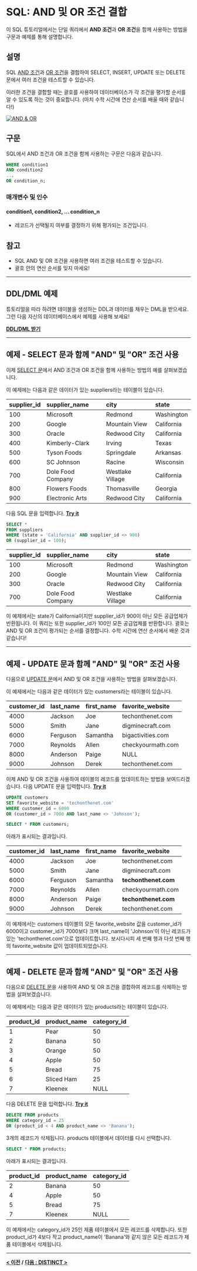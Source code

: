 # SQL: AND 및 OR 조건 결합

이 SQL 튜토리얼에서는 단일 쿼리에서 **AND 조건**과 **OR 조건**을 함께 사용하는 방법을 구문과 예제를 통해 설명합니다.

## 설명
SQL [AND 조건](https://github.com/riz-jeong/TechOnTheNet-Korean-Translation/blob/main/SQL/AND.md)과 [OR 조건](https://github.com/riz-jeong/TechOnTheNet-Korean-Translation/blob/main/SQL/OR.md)을 결합하여 SELECT, INSERT, UPDATE 또는 DELETE 문에서 여러 조건을 테스트할 수 있습니다.

이러한 조건을 결합할 때는 괄호를 사용하여 데이터베이스가 각 조건을 평가할 순서를 알 수 있도록 하는 것이 중요합니다. (마치 수학 시간에 연산 순서를 배울 때와 같습니다!)

[![AND & OR](https://img.youtube.com/vi/l3Ky5btytSY/0.jpg)](https://youtu.be/l3Ky5btytSY)

## 구문
SQL에서 AND 조건과 OR 조건을 함께 사용하는 구문은 다음과 같습니다.
```SQL
WHERE condition1
AND condition2
...
OR condition_n;
```
### 매개변수 및 인수
#### **condition1, condition2, ... condition_n**
- 레코드가 선택될지 여부를 결정하기 위해 평가되는 조건입니다.

## 참고
- SQL AND 및 OR 조건을 사용하면 여러 조건을 테스트할 수 있습니다.
- 괄호 안의 연산 순서를 잊지 마세요!

---
## DDL/DML 예제
튜토리얼을 따라 하려면 테이블을 생성하는 DDL과 데이터를 채우는 DML을 받으세요. 그런 다음 자신의 데이터베이스에서 예제를 사용해 보세요!

**[DDL/DML 받기](https://www.techonthenet.com/sql/and_or_ddl.php)**

---
## 예제 - SELECT 문과 함께 "AND" 및 "OR" 조건 사용
이제 [SELECT 문](https://github.com/riz-jeong/TechOnTheNet-Korean-Translation/blob/main/SQL/SELECT.md)에서 AND 조건과 OR 조건을 함께 사용하는 방법의 예를 살펴보겠습니다.

이 예제에는 다음과 같은 데이터가 있는 suppliers라는 테이블이 있습니다.

| supplier_id | supplier_name     | city             | state      |
| :---------- | :---------------- | :--------------- | :--------- |
| 100         | Microsoft         | Redmond          | Washington |
| 200         | Google            | Mountain View    | California |
| 300         | Oracle            | Redwood City     | California |
| 400         | Kimberly-Clark    | Irving           | Texas      |
| 500         | Tyson Foods       | Springdale       | Arkansas   |
| 600         | SC Johnson        | Racine           | Wisconsin  |
| 700         | Dole Food Company | Westlake Village | California |
| 800         | Flowers Foods     | Thomasville      | Georgia    |
| 900         | Electronic Arts   | Redwood City     | California |

다음 SQL 문을 입력합니다. **[Try it](https://www.techonthenet.com/sql/and_or_try_sql.php)**
```SQL
SELECT *
FROM suppliers
WHERE (state = 'California' AND supplier_id <> 900)
OR (supplier_id = 100);
```

| supplier_id | supplier_name     | city             | state      |
| :---------- | :---------------- | :--------------- | :--------- |
| 100         | Microsoft         | Redmond          | Washington |
| 200         | Google            | Mountain View    | California |
| 300         | Oracle            | Redwood City     | California |
| 700         | Dole Food Company | Westlake Village | California |

이 예제에서는 state가 California이지만 supplier_id가 900이 아닌 모든 공급업체가 반환됩니다. 이 쿼리는 또한 supplier_id가 100인 모든 공급업체를 반환합니다. 괄호는 AND 및 OR 조건이 평가되는 순서를 결정합니다. 수학 시간에 연산 순서에서 배운 것과 같습니다!

---
## 예제 - UPDATE 문과 함께 "AND" 및 "OR" 조건 사용
다음으로 [UPDATE 문](https://github.com/riz-jeong/TechOnTheNet-Korean-Translation/blob/main/SQL/UPDATE.md)에서 AND 및 OR 조건을 사용하는 방법을 살펴보겠습니다.

이 예제에서는 다음과 같은 데이터가 있는 customers라는 테이블이 있습니다.

| customer_id | last_name | first_name | favorite_website  |
| :---------- | :-------- | :--------- | :---------------- |
| 4000        | Jackson   | Joe        | techonthenet.com  |
| 5000        | Smith     | Jane       | digminecraft.com  |
| 6000        | Ferguson  | Samantha   | bigactivities.com |
| 7000        | Reynolds  | Allen      | checkyourmath.com |
| 8000        | Anderson  | Paige      | NULL              |
| 9000        | Johnson   | Derek      | techonthenet.com  |

이제 AND 및 OR 조건을 사용하여 테이블의 레코드를 업데이트하는 방법을 보여드리겠습니다. 다음 UPDATE 문을 입력합니다. **[Try it](https://www.techonthenet.com/sql/and_or_try_sql.php)**
```SQL
UPDATE customers
SET favorite_website = 'techonthenet.com'
WHERE customer_id = 6000
OR (customer_id > 7000 AND last_name <> 'Johnson');
```

```SQL
SELECT * FROM customers;
```
아래가 표시되는 결과입니다.

| customer_id | last_name | first_name | favorite_website     |
| :---------- | :-------- | :--------- | :------------------- |
| 4000        | Jackson   | Joe        | techonthenet.com     |
| 5000        | Smith     | Jane       | digminecraft.com     |
| 6000        | Ferguson  | Samantha   | **techonthenet.com** |
| 7000        | Reynolds  | Allen      | checkyourmath.com    |
| 8000        | Anderson  | Paige      | **techonthenet.com** |
| 9000        | Johnson   | Derek      | techonthenet.com     |

이 예제에서는 customers 테이블의 모든 favorite_website 값을 customer_id가 6000이고 customer_id가 7000보다 크며 last_name이 'Johnson'이 아닌 레코드가 있는 'techonthenet.com'으로 업데이트합니다. 보시다시피 세 번째 행과 다섯 번째 행의 favorite_website 값이 업데이트되었습니다.

---
## 예제 - DELETE 문과 함께 "AND" 및 "OR" 조건 사용
다음으로 [DELETE 문](https://github.com/riz-jeong/TechOnTheNet-Korean-Translation/blob/main/SQL/DELETE.md)을 사용하여 AND 및 OR 조건을 결합하여 레코드를 삭제하는 방법을 살펴보겠습니다.

이 예제에서는 다음과 같은 데이터가 있는 products라는 테이블이 있습니다.

| product_id | product_name | category_id |
| :--------- | :----------- | :---------- |
| 1          | Pear         | 50          |
| 2          | Banana       | 50          |
| 3          | Orange       | 50          |
| 4          | Apple        | 50          |
| 5          | Bread        | 75          |
| 6          | Sliced Ham   | 25          |
| 7          | Kleenex      | NULL        |

다음 DELETE 문을 입력합니다. **[Try it](https://www.techonthenet.com/sql/and_or_try_sql.php)**
```SQL
DELETE FROM products
WHERE category_id = 25
OR (product_id < 4 AND product_name <> 'Banana');
```
3개의 레코드가 삭제됩니다. products 테이블에서 데이터를 다시 선택합니다.
```SQL
SELECT * FROM products;
```
아래가 표시되는 결과입니다.

| product_id | product_name | category_id |
| :--------- | :----------- | :---------- |
| 2          | Banana       | 50          |
| 4          | Apple        | 50          |
| 5          | Bread        | 75          |
| 7          | Kleenex      | NULL        |

이 예제에서는 category_id가 25인 제품 테이블에서 모든 레코드를 삭제합니다. 또한 product_id가 4보다 작고 product_name이 'Banana'와 같지 않은 모든 레코드가 제품 테이블에서 삭제됩니다.

---
**[< 이전](https://github.com/riz-jeong/TechOnTheNet-Korean-Translation/blob/main/SQL/OR.md) / [다음 : DISTINCT >](https://github.com/riz-jeong/TechOnTheNet-Korean-Translation/blob/main/SQL/DISTINCT.md)**